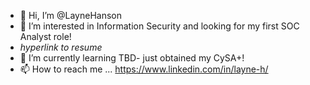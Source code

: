 - 👋 Hi, I’m @LayneHanson
- 👀 I’m interested in Information Security and looking for my first SOC Analyst role!
- *hyperlink to resume*
- 🌱 I’m currently learning TBD- just obtained my CySA+!
- 📫 How to reach me ... <a>https://www.linkedin.com/in/layne-h/</a>
<!---
LayneHanson/LayneHanson is a ✨ special ✨ repository because its `README.md` (this file) appears on your GitHub profile.
You can click the Preview link to take a look at your changes.
--->

